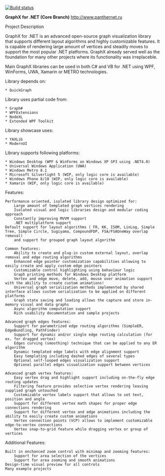 [![Build status](https://ci.appveyor.com/api/projects/status/0utwfykra5dl0g55?svg=true)](https://ci.appveyor.com/project/panthernet/graphx)

**GraphX for .NET (Core Branch)**
http://www.panthernet.ru

Project Description

GraphX for .NET is an advanced open-source graph visualization library that supports different layout algorithms and highly customizable features. It is capable of rendering large amount of vertices and steadily moves to support the most popular .NET platforms. GraphX already served well as the foundation for many other projects where its functionality was irreplaceble.

Main GraphX libraries can be used in both C# and VB for .NET using WPF, WinForms, UWA, Xamarin or METRO technologies.

  Library depends on:
  
    * QuickGraph
  
  Library uses partial code from:
  
    * Graph#
    * WPFExtensions
    * NodeXL
    * Extended WPF Toolkit
  
  Library showcase uses:

    * YAXLib
	* ModernUI
	
  Library supports following platforms:
  
    * Windows Desktop (WPF & WinForms on Windows XP SP3 using .NET4.0)
    * Universal Windows Application (UWA)
	* Windows Metro 8.1
    * Microsoft Silverlight 5 (WIP, only logic core is available)
    * Windows Phone 8/10 (WIP, only logic core is available)
	* Xamarin (WIP, only logic core is available)
    
  Features:

    Performance oriented, isolated library design optimized for:
        Large amount of templated graph vertices rendering
        Isolated visual and logic libraries design and modular coding approach
        Constantly improving MVVM support
        .NET multiplatform support	
    Default support for layout algorithms ( FR, KK, ISOM, LinLog, Simple Tree, Simple Circle, Sugiyama, CompoundFDP, FSA/FSAOneWay overlap removal)
		and support for grouped graph layout algorithm

	Common features:
		Ability to create and plug-in custom external layout, overlap removal and edge routing algorithms
		Enhanced edge pointer customization capabilities allowing to easily create and apply custom edge pointers
		Customizable control highlighting using behaviour logic
		Graph printing methods for Windows Desktop platform
		Vertex and edge move, delete, add, mouse over animation support with the ability to create custom animations!
		Universal graph serialization methods implemented by shared interface allows custom serialization to be applied on different platforms
		Graph state saving and loading allows the capture and store in-memory visual and data graphs
		Async algorithm computation support
		Rich usability documentation and sample projects

    Advanced graph edges features:
        Support for parametrized edge routing algorithms (SimpleER, EdgeBundling, PathFinder)
        Support for dynamic and/or single edge routing calculation (for ex. for dragged vertex)
        Edges curving (smoothing) technique that can be applied to any ER algorithm
        Dynamic templated edge labels with edge alignment support
        Easy templating including dashed edges of several types
        Optional self-looped edges visualization support
        Optional parallel edges visualization support between vertices

	Advanced graph vertex features:
		Easy vertex drag and highlight support including on-the-fly edge routing updates
		Filtering feature provides selective vertex rendering leaving supplied graph untouched
		Customizable vertex labels support that allows to set text, position and angle
		Support for different vertex math shapes for proper edge connections rendering
		Support for different vertex and edge animations including the ability to easily create custom animations
		Vertex connection points (VCP) allows to implement customizable edge-to-vertex connections
		Vertex snap-to-grid feature while dragging vertex or group of vertices

  Additional Features:

    Built in enchanced zoom control with minimap and zooming features:
        Support for area selection of the vertices
        Support for area zooming and smooth animations
    Design-time visual preview for all controls
    Many example projects
